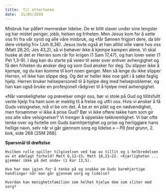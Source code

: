 ```yaml
---
title:  Til ettertanke
date:  31/05/2019
---
```


Misbruk har påført mennesker lidelse. De er blitt slaver under sine lengsler og har mistet penger, jobb, helsen og friheten. Men Jesus kom for å sette oss fri fra vår synd og alle våre misbruk, og «får Sønnen frigjort dere, da blir dere virkelig fri» (Joh 8,36). Jesus lovte også at han alltid ville være hos oss (Matt 28,20; Jes 43,2), så vi behøver ikke å kjempe kampen alene. Vi skal huske at det er Herren som rår for krigen (1 Sam 17,47), og han lover seier (1 Pet 1,3–9). I dag kan du starte på veien til seier over enhver avhengighet og få den friheten du ønsker deg og som Gud ønsker for deg. Du slipper ikke å kjempe, og du kan komme til kort noen ganger. Men så lenge du ikke slipper Herren, vil ikke han slippe deg. Og det er heller ikke noe galt i å søke faglig hjelp. Herren bruker helsepersonell til å hjelpe deg med helseproblemer, og han kan også bruke en profesjonell rådgiver til å hjelpe med avhengighet.

«Når vanskeligheter og prøvelser omgir oss, bør vi stole på Gud og tillitsfullt vente hjelp fra ham som er mektig til å frelse og utfri oss. Hvis vi ønsker å få Guds velsignelse, må vi be om det. Å be er en plikt og en nødvendighet, men forsømmer vi ikke å prise Gud? Bør vi ikke oftere takke ham som gir oss alle våre velsignelser? Vi trenger å oppelske takknemlighet. Vi bør ofte tenke over og fortelle om Guds barmhjertighet og prise og herliggjøre hans hellige navn, selv når vi går gjennom sorg og lidelse.» – _På fast grunn_, 2. bok, side 268 [2SM 268].

**Spørsmål til drøftelse**

`Hvilken rolle spiller tilgivelsen ved tap av tillit og i helbredelsen av et ødelagt forhold? Matt 6,12–15; Matt 18,21–22. «Kjærligheten ... gjemmer ikke på det onde» (1 Kor 13,5).`

`Hva har man igjen for å tenke på og snakke om Guds barmhjertige handlinger når man går gjennom sorg og lidelse?`

`Hvordan kan menighetsfamilien som helhet hjelpe dem som sliter med sorg?`